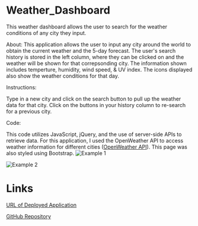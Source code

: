 # Weather_Dashboard
This weather dashboard allows the user to search for the weather conditions of any city they input.

About:
This application allows the user to input any city around the world to obtain the current weather and the 5-day forecast. The user's search history is stored in the left column, where they can be clicked on and the weather will be shown for that correpsonding city. The information shown includes temperture, humidity, wind speed, & UV index. The icons displayed also show the weather conditions for that day. 

Instructions:

Type in a new city and click on the search button to pull up the weather data for that city. Click on the buttons in your history column to re-search for a previous city. 

Code: 

This code utilizes JavaScript, jQuery, and the use of server-side APIs to retrieve data. For this application, I used the OpenWeather API to access weather information for different cities ([OpenWeather API](https://openweathermap.org/api)). This page was also styled using Bootstrap. 
![Example 1](./Assets.demo1.PNG)

![Example 2](./Assets.demo2.PNG)

# Links 

[URL of Deployed Application](https://miadehaan.github.io/Weather_Dashboard/)

[GitHub Repository](https://github.com/miadehaan/Weather_Dashboard)